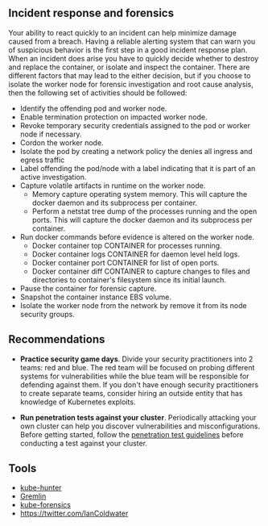 ## Incident response and forensics
Your ability to react quickly to an incident can help minimize damage caused from a breach. Having a reliable alerting system that can warn you of suspicious behavior is the first step in a good incident response plan. When an incident does arise you have to quickly decide whether to destroy and replace the container, or isolate and inspect the container. There are different factors that may lead to the either decision, but if you choose to isolate the worker node for forensic investigation and root cause analysis, then the following set of activities should be followed:

+ Identify the offending pod and worker node.
+ Enable termination protection on impacted worker node.
+ Revoke temporary security credentials assigned to the pod or worker node if necessary.
+ Cordon the worker node.
+ Isolate the pod by creating a network policy the denies all ingress and egress traffic
+ Label offending the pod/node with a label indicating that it is part of an active investigation.
+ Capture volatile artifacts in runtime on the worker node.
  + Memory capture operating system memory. This will capture the docker daemon and its subprocess per  container.
  + Perform a netstat tree dump of the processes running and the open ports. This will capture the docker daemon and its subprocess per container. 
+ Run docker commands before evidence is altered on the worker node.
    + Docker container top CONTAINER for processes running.
    + Docker container logs CONTAINER for daemon level held logs.
    + Docker container port CONTAINER for list of open ports.
    + Docker container diff CONTAINER to capture changes to files and directories to container's  filesystem since its initial launch.   
+ Pause the container for forensic capture.
+ Snapshot the container instance EBS volume.
+ Isolate the worker node from the network by remove it from its node security groups.

## Recommendations
+ **Practice security game days**. Divide your security practitioners into 2 teams: red and blue.  The red team will be focused on probing different systems for vulnerabilities while the blue team will be responsible for defending against them.  If you don't have enough security practitioners to create separate teams, consider hiring an outside entity that has knowledge of Kubernetes exploits. 

+ **Run penetration tests against your cluster**. Periodically attacking your own cluster can help you discover vulnerabilities and misconfigurations.  Before getting started, follow the [penetration test guidelines](https://aws.amazon.com/security/penetration-testing/) before conducting a test against your cluster. 

## Tools
+ [kube-hunter](https://github.com/aquasecurity/kube-hunter)
+ [Gremlin](https://www.gremlin.com/product/#kubernetes)
+ [kube-forensics](https://github.com/keikoproj/kube-forensics)
+ https://twitter.com/IanColdwater